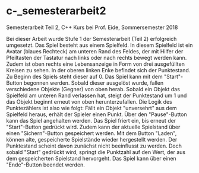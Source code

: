 # c-_semesterarbeit2
Semesterarbeit Teil 2, C++ Kurs bei Prof. Eide, Sommersemester 2018

Bei dieser Arbeit wurde Stufe 1 der Semesterarbeit (Teil 2) erfolgreich umgesetzt.
Das Spiel besteht aus einem Spielfeld. In diesem Spielfeld ist ein Avatar (blaues Rechteck) am unteren Rand des Feldes, der mit Hilfer der Pfeiltasten der Tastatur nach links oder nach rechts bewegt werden kann. Zudem ist oben rechts eine Lebensanzeige in Form von drei ausgefüllten Kreisen zu sehen. In der oberen linken Enke befindet sich der Punktestand. Zu Beginn des Spiels steht dieser auf 0.
Das Spiel kann mit dem "Start"-Button begonnen werden. Sobald dieser ausgelöst wurde, fallen verschiedene Objekte (Gegner) von oben herab. Sobald ein Objekt das Spielfeld am unteren Rand verlassen hat, steigt der Punktestand um 1 und das Objekt beginnt erneut von oben herunterzufallen. Die Logik des Punktezählers ist also wie folgt: Fällt ein Objekt "unversehrt" aus dem Spielfeld heraus, erhält der Spieler einen Punkt.
Über den "Pause"-Button kann das Spiel angehalten werden. Das Spiel friert ein, bis erneut der "Start"-Button gedrückt wird.
Zudem kann der aktuelle Spielstand über einen "Sichern"-Button gespeichert werden. Mit dem Button "Laden", können alte, gespeicherte Spielstände wieder hergestellt werden. Der Punktestand scheint davon zunächst nicht beeinflusst zu werden. Doch sobald "Start" gedrückt wird, springt die Punktzahl auf den Wert, der aus dem gespeicherten Spielstand hervorgeht.
Das Spiel kann über einen "Ende"-Button beendet werden.
